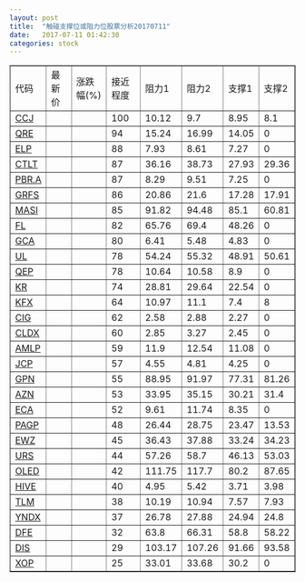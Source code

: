 ```yaml
---
layout: post
title:  "触碰支撑位或阻力位股票分析20170711"
date:   2017-07-11 01:42:30
categories: stock
---
```

<script type="text/javascript">
var stockList = []
stockList.push('gb_ccj');
stockList.push('gb_qre');
stockList.push('gb_elp');
stockList.push('gb_ctlt');
stockList.push('gb_pbr.a');
stockList.push('gb_grfs');
stockList.push('gb_masi');
stockList.push('gb_fl');
stockList.push('gb_gca');
stockList.push('gb_ul');
stockList.push('gb_qep');
stockList.push('gb_kr');
stockList.push('gb_kfx');
stockList.push('gb_cig');
stockList.push('gb_cldx');
stockList.push('gb_amlp');
stockList.push('gb_jcp');
stockList.push('gb_gpn');
stockList.push('gb_azn');
stockList.push('gb_eca');
stockList.push('gb_pagp');
stockList.push('gb_ewz');
stockList.push('gb_urs');
stockList.push('gb_oled');
stockList.push('gb_hive');
stockList.push('gb_tlm');
stockList.push('gb_yndx');
stockList.push('gb_dfe');
stockList.push('gb_dis');
stockList.push('gb_xop');
</script>
<table border="1">
 <tr>
 <td>代码</td>
 <td>最新价</td>
 <td>涨跌幅(%)</td>
 <td>接近程度</td>
 <td>阻力1</td>
 <td>阻力2</td>
 <td>支撑1</td>
 <td>支撑2</td>
</tr>
  <tr id="ccj" class="red">
  <td><a href="http://stock.finance.sina.com.cn/usstock/quotes/CCJ.html" target="_blank">CCJ</a></td><td></td><td></td><td>100</td><td>10.12</td><td>9.7</td><td>8.95</td><td>8.1</td></tr>
  <tr id="qre" class="red">
  <td><a href="http://stock.finance.sina.com.cn/usstock/quotes/QRE.html" target="_blank">QRE</a></td><td></td><td></td><td>94</td><td>15.24</td><td>16.99</td><td>14.05</td><td>0</td></tr>
  <tr id="elp" class="red">
  <td><a href="http://stock.finance.sina.com.cn/usstock/quotes/ELP.html" target="_blank">ELP</a></td><td></td><td></td><td>88</td><td>7.93</td><td>8.61</td><td>7.27</td><td>0</td></tr>
  <tr id="ctlt" class="red">
  <td><a href="http://stock.finance.sina.com.cn/usstock/quotes/CTLT.html" target="_blank">CTLT</a></td><td></td><td></td><td>87</td><td>36.16</td><td>38.73</td><td>27.93</td><td>29.36</td></tr>
  <tr id="pbr.a" class="green">
  <td><a href="http://stock.finance.sina.com.cn/usstock/quotes/PBR.A.html" target="_blank">PBR.A</a></td><td></td><td></td><td>87</td><td>8.29</td><td>9.51</td><td>7.25</td><td>0</td></tr>
  <tr id="grfs" class="red">
  <td><a href="http://stock.finance.sina.com.cn/usstock/quotes/GRFS.html" target="_blank">GRFS</a></td><td></td><td></td><td>86</td><td>20.86</td><td>21.6</td><td>17.28</td><td>17.91</td></tr>
  <tr id="masi" class="red">
  <td><a href="http://stock.finance.sina.com.cn/usstock/quotes/MASI.html" target="_blank">MASI</a></td><td></td><td></td><td>85</td><td>91.82</td><td>94.48</td><td>85.1</td><td>60.81</td></tr>
  <tr id="fl" class="green">
  <td><a href="http://stock.finance.sina.com.cn/usstock/quotes/FL.html" target="_blank">FL</a></td><td></td><td></td><td>82</td><td>65.76</td><td>69.4</td><td>48.26</td><td>0</td></tr>
  <tr id="gca" class="green">
  <td><a href="http://stock.finance.sina.com.cn/usstock/quotes/GCA.html" target="_blank">GCA</a></td><td></td><td></td><td>80</td><td>6.41</td><td>5.48</td><td>4.83</td><td>0</td></tr>
  <tr id="ul" class="red">
  <td><a href="http://stock.finance.sina.com.cn/usstock/quotes/UL.html" target="_blank">UL</a></td><td></td><td></td><td>78</td><td>54.24</td><td>55.32</td><td>48.91</td><td>50.61</td></tr>
  <tr id="qep" class="green">
  <td><a href="http://stock.finance.sina.com.cn/usstock/quotes/QEP.html" target="_blank">QEP</a></td><td></td><td></td><td>78</td><td>10.64</td><td>10.58</td><td>8.9</td><td>0</td></tr>
  <tr id="kr" class="green">
  <td><a href="http://stock.finance.sina.com.cn/usstock/quotes/KR.html" target="_blank">KR</a></td><td></td><td></td><td>74</td><td>28.81</td><td>29.64</td><td>22.54</td><td>0</td></tr>
  <tr id="kfx" class="green">
  <td><a href="http://stock.finance.sina.com.cn/usstock/quotes/KFX.html" target="_blank">KFX</a></td><td></td><td></td><td>64</td><td>10.97</td><td>11.1</td><td>7.4</td><td>8</td></tr>
  <tr id="cig" class="red">
  <td><a href="http://stock.finance.sina.com.cn/usstock/quotes/CIG.html" target="_blank">CIG</a></td><td></td><td></td><td>62</td><td>2.58</td><td>2.88</td><td>2.27</td><td>0</td></tr>
  <tr id="cldx" class="green">
  <td><a href="http://stock.finance.sina.com.cn/usstock/quotes/CLDX.html" target="_blank">CLDX</a></td><td></td><td></td><td>60</td><td>2.85</td><td>3.27</td><td>2.45</td><td>0</td></tr>
  <tr id="amlp" class="red">
  <td><a href="http://stock.finance.sina.com.cn/usstock/quotes/AMLP.html" target="_blank">AMLP</a></td><td></td><td></td><td>59</td><td>11.9</td><td>12.54</td><td>11.08</td><td>0</td></tr>
  <tr id="jcp" class="red">
  <td><a href="http://stock.finance.sina.com.cn/usstock/quotes/JCP.html" target="_blank">JCP</a></td><td></td><td></td><td>57</td><td>4.55</td><td>4.81</td><td>4.25</td><td>0</td></tr>
  <tr id="gpn" class="red">
  <td><a href="http://stock.finance.sina.com.cn/usstock/quotes/GPN.html" target="_blank">GPN</a></td><td></td><td></td><td>55</td><td>88.95</td><td>91.97</td><td>77.31</td><td>81.26</td></tr>
  <tr id="azn" class="red">
  <td><a href="http://stock.finance.sina.com.cn/usstock/quotes/AZN.html" target="_blank">AZN</a></td><td></td><td></td><td>53</td><td>33.95</td><td>35.15</td><td>30.21</td><td>31.4</td></tr>
  <tr id="eca" class="green">
  <td><a href="http://stock.finance.sina.com.cn/usstock/quotes/ECA.html" target="_blank">ECA</a></td><td></td><td></td><td>52</td><td>9.61</td><td>11.74</td><td>8.35</td><td>0</td></tr>
  <tr id="pagp" class="red">
  <td><a href="http://stock.finance.sina.com.cn/usstock/quotes/PAGP.html" target="_blank">PAGP</a></td><td></td><td></td><td>48</td><td>26.44</td><td>28.75</td><td>23.47</td><td>13.53</td></tr>
  <tr id="ewz" class="green">
  <td><a href="http://stock.finance.sina.com.cn/usstock/quotes/EWZ.html" target="_blank">EWZ</a></td><td></td><td></td><td>45</td><td>36.43</td><td>37.88</td><td>33.24</td><td>34.23</td></tr>
  <tr id="urs" class="green">
  <td><a href="http://stock.finance.sina.com.cn/usstock/quotes/URS.html" target="_blank">URS</a></td><td></td><td></td><td>44</td><td>57.26</td><td>58.7</td><td>46.13</td><td>53.03</td></tr>
  <tr id="oled" class="red">
  <td><a href="http://stock.finance.sina.com.cn/usstock/quotes/OLED.html" target="_blank">OLED</a></td><td></td><td></td><td>42</td><td>111.75</td><td>117.7</td><td>80.2</td><td>87.65</td></tr>
  <tr id="hive" class="red">
  <td><a href="http://stock.finance.sina.com.cn/usstock/quotes/HIVE.html" target="_blank">HIVE</a></td><td></td><td></td><td>40</td><td>4.95</td><td>5.42</td><td>3.71</td><td>3.98</td></tr>
  <tr id="tlm" class="green">
  <td><a href="http://stock.finance.sina.com.cn/usstock/quotes/TLM.html" target="_blank">TLM</a></td><td></td><td></td><td>38</td><td>10.19</td><td>10.94</td><td>7.57</td><td>7.93</td></tr>
  <tr id="yndx" class="red">
  <td><a href="http://stock.finance.sina.com.cn/usstock/quotes/YNDX.html" target="_blank">YNDX</a></td><td></td><td></td><td>37</td><td>26.78</td><td>27.88</td><td>24.94</td><td>24.8</td></tr>
  <tr id="dfe" class="green">
  <td><a href="http://stock.finance.sina.com.cn/usstock/quotes/DFE.html" target="_blank">DFE</a></td><td></td><td></td><td>32</td><td>63.8</td><td>66.31</td><td>58.8</td><td>58.22</td></tr>
  <tr id="dis" class="green">
  <td><a href="http://stock.finance.sina.com.cn/usstock/quotes/DIS.html" target="_blank">DIS</a></td><td></td><td></td><td>29</td><td>103.17</td><td>107.26</td><td>91.66</td><td>93.58</td></tr>
  <tr id="xop" class="green">
  <td><a href="http://stock.finance.sina.com.cn/usstock/quotes/XOP.html" target="_blank">XOP</a></td><td></td><td></td><td>25</td><td>33.01</td><td>33.68</td><td>30.2</td><td>0</td></tr>
</table>
